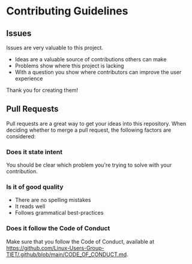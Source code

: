 # Contributing Guidelines

## Issues

Issues are very valuable to this project.

* Ideas are a valuable source of contributions others can make
* Problems show where this project is lacking
* With a question you show where contributors can improve the user experience

Thank you for creating them!

## Pull Requests

Pull requests are a great way to get your ideas into this repository. When deciding whether to merge a pull request, the following factors are considered:

### Does it state intent

You should be clear which problem you're trying to solve with your contribution.


### Is it of good quality

* There are no spelling mistakes
* It reads well
* Follows grammatical best-practices

### Does it follow the Code of Conduct

Make sure that you follow the Code of Conduct, available at https://github.com/Linux-Users-Group-TIET/.github/blob/main/CODE_OF_CONDUCT.md.
